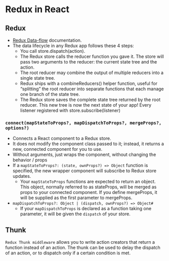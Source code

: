 # Redux in React

## Redux 

- [Redux Data-flow](https://redux.js.org/basics/data-flow) documentation.
- The data lifecycle in any Redux app follows these 4 steps:
  - You call store.dispatch(action).
  - The Redux store calls the reducer function you gave it. The store will pass two arguments to the reducer: the current state tree and the action.
  - The root reducer may combine the output of multiple reducers into a single state tree.
  -  Redux ships with a combineReducers() helper function, useful for “splitting” the root reducer into separate functions that each manage one branch of the state tree.
  - The Redux store saves the complete state tree returned by the root reducer. This new tree is now the next state of your app! Every listener registered with store.subscribe(listener)

### `connect(mapStateToProps?, mapDispatchToProps?, mergeProps?, options?)`
- Connects a React component to a Redux store.
- It does not modify the component class passed to it; instead, it returns a new, connected component for you to use.  
- Without arguments, just wraps the component, without changing the behavior / props
-  If a `mapStateToProps?: (state, ownProps?) => Object` function is specified, the new wrapper component will subscribe to Redux store updates.
   - Your `mapStateToProps` functions are expected to return an object. This object, normally referred to as stateProps, will be merged as props to your connected component. If you define mergeProps, it will be supplied as the first parameter to mergeProps.
- `mapDispatchToProps?: Object | (dispatch, ownProps?) => Object#`
  - If your `mapDispatchToProps` is declared as a function taking one parameter, it will be given the `dispatch` of your store.

## Thunk

`Redux Thunk middleware` allows you to write action creators that return a function instead of an action. The thunk can be used to delay the dispatch of an action, or to dispatch only if a certain condition is met.